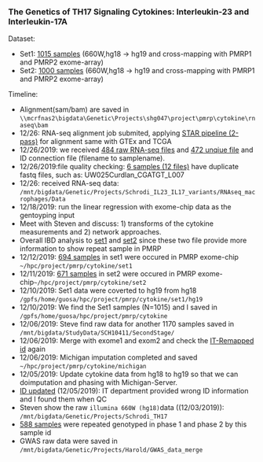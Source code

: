 ### The Genetics of TH17 Signaling Cytokines: Interleukin-23 and Interleukin-17A

Dataset:

* Set1: [1015 samples](./extdata/660w/readme.md) (660W,hg18 -> hg19 and cross-mapping with PMRP1 and PMRP2 exome-array)
* Set2: [1000 samples](./extdata/660w/readme.md) (660W,hg18 -> hg19 and cross-mapping with PMRP1 and PMRP2 exome-array)

Timeline:
* Alignment(sam/bam) are saved in `\\mcrfnas2\bigdata\Genetic\Projects\shg047\project\pmrp\cytokine\rnaseq\bam`
* 12/26: RNA-seq alignment job submited, applying [STAR pipeline (2-pass)](https://groups.google.com/forum/#!msg/rna-star/4dhcEGFMiK0/XoMh6rB7CwAJ) for alignment same with GTEx and TCGA
* 12/26/2019: we received [484 raw RNA-seq files](filename2.txt) and [472 unqiue file](filename.unique.txt) and ID connection file (filename to samplename).
* 12/26/2019:file quality checking: [6 samples (12 files)](extdata/rnaseq/repeatsample.csv) have duplicate fastq files, such as: UW025Curdlan_CGATGT_L007 
* 12/26: received RNA-seq data: `/mnt/bigdata/Genetic/Projects/Schrodi_IL23_IL17_variants/RNAseq_macrophages/Data`
* 12/18/2019: run the linear regression with exome-chip data as the gentoyping input
* Meet with Steven and discuss: 1) transforms of the cytokine measurements and 2) network approaches.
* Overall IBD analysis to [set1](extdata/cytokine_set2_pmrp.genome.ibd) and [set2](extdata/cytokine_set2_pmrp.genome.ibd) since these two file provide more information to show repeat sample in PMRP
* 12/12/2019: [694 samples](extdata/cytokine_set1_pmrp.ibd.matchid.csv) in set1 were occured in PMRP exome-chip `~/hpc/project/pmrp/cytokine/set1`
* 12/11/2019: [671 samples](extdata/cytokine_set2_pmrp.ibd.matchid.csv) in set2 were occured in PMRP exome-chip`~/hpc/project/pmrp/cytokine/set2`
* 12/10/2019: Set1 data were coverted to hg19 from hg18 `/gpfs/home/guosa/hpc/project/pmrp/cytokine/set1/hg19`
* 12/10/2019: We find the Set1 samples (N=1015) and I saved in `/gpfs/home/guosa/hpc/project/pmrp/cytokine`
* 12/06/2019: Steve find raw data for another 1170 samples saved in `/mnt/bigdata/StudyData/SCH10411/SecondStage/`
* 12/06/2019: Merge with exome1 and exom2 and check the [IT-Remapped id](SCH101411_Crosswalk.csv) again 
* 12/06/2019: Michigan imputation completed and saved `~/hpc/project/pmrp/cytokine/michigan`
* 12/05/2019: Update cytokine data from hg18 to hg19 so that we can doimputation and phasing with Michigan-Server.
* [ID updated](SCH101411_Crosswalk.csv) (12/05/2019): IT department provided wrong ID information and I found them when QC 
* Steven show the raw `illumina 660W (hg18)`data ((12/03/2019)): `/mnt/bigdata/Genetic/Projects/Schrodi_TH17`
* [588 samples](overlapSample.txt) were repeated genotyped in phase 1 and phase 2 by this sample id
* GWAS raw data were saved in `/mnt/bigdata/Genetic/Projects/Harold/GWAS_data_merge`
